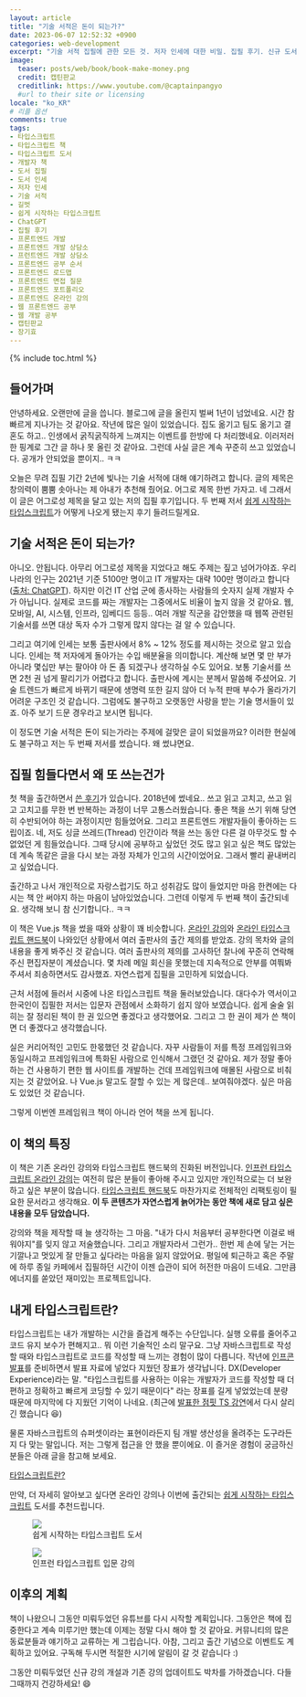 ```yaml
---
layout: article
title: "기술 서적은 돈이 되는가?"
date: 2023-06-07 12:52:32 +0900
categories: web-development
excerpt: "기술 서적 집필에 관한 모든 것. 저자 인세에 대한 비밀. 집필 후기. 신규 도서 소개"
image:
  teaser: posts/web/book/book-make-money.png
  credit: 캡틴판교
  creditlink: https://www.youtube.com/@captainpangyo
  #url to their site or licensing
locale: "ko_KR"
# 리플 옵션
comments: true
tags:
- 타입스크립트
- 타입스크립트 책
- 타입스크립트 도서
- 개발자 책
- 도서 집필
- 도서 인세
- 저자 인세
- 기술 서적
- 길벗
- 쉽게 시작하는 타입스크립트
- ChatGPT
- 집필 후기
- 프론트엔드 개발
- 프론트엔드 개발 상담소
- 프런트엔드 개발 상담소
- 프론트엔드 공부 순서
- 프론트엔드 로드맵
- 프론트엔드 면접 질문
- 프론트엔드 포트폴리오
- 프론트엔드 온라인 강의
- 웹 프론트엔드 공부
- 웹 개발 공부
- 캡틴판교
- 장기효
---
```

{% include toc.html %}

## 들어가며

안녕하세요. 오랜만에 글을 씁니다. 블로그에 글을 올린지 벌써 1년이 넘었네요. 시간 참 빠르게 지나가는 것 같아요. 작년에 많은 일이 있었습니다. 집도 옮기고 팀도 옮기고 결혼도 하고.. 인생에서 굵직굵직하게 느껴지는 이벤트를 한방에 다 처리했네요. 이러저러한 핑계로 그간 글 하나 못 올린 것 같아요. 그런데 사실 글은 계속 꾸준히 쓰고 있었습니다. 공개가 안되었을 뿐이지.. ㅋㅋ

오늘은 무려 집필 기간 2년에 빛나는 기술 서적에 대해 얘기하려고 합니다. 글의 제목은 창의력이 뿜뿜 솟아나는 제 아내가 추천해 줬어요. 어그로 제목 한번 가자고. 네 그래서 이 글은 어그로성 제목을 달고 있는 저의 집필 후기입니다. 두 번째 저서 [쉽게 시작하는 타입스크립트](https://www.yes24.com/Product/Goods/119410497)가 어떻게 나오게 됐는지 후기 들려드릴게요.
  
## 기술 서적은 돈이 되는가?

아니오. 안됩니다. 아무리 어그로성 제목을 지었다고 해도 주제는 짚고 넘어가야죠. 우리나라의 인구는 2021년 기준 5100만 명이고 IT 개발자는 대략 100만 명이라고 합니다([출처: ChatGPT](https://joshua1988.github.io/web-development/frontend-development-with-chatgpt/)). 하지만 이건 IT 산업 군에 종사하는 사람들의 숫자지 실제 개발자 수가 아닙니다. 실제로 코드를 짜는 개발자는 그중에서도 비율이 높지 않을 것 같아요. 웹, 모바일, AI, 시스템, 인프라, 임베디드 등등.. 여러 개발 직군을 감안했을 때 웹쪽 관련된 기술서를 쓰면 대상 독자 수가 그렇게 많지 않다는 걸 알 수 있습니다.

그리고 여기에 인세는 보통 출판사에서 8% ~ 12% 정도를 제시하는 것으로 알고 있습니다. 인세는 책 저자에게 돌아가는 수입 배분율을 의미합니다. 계산해 보면 몇 만 부가 아니라 몇십만 부는 팔아야 아 돈 좀 되겠구나 생각하실 수도 있어요. 보통 기술서를 쓰면 2천 권 넘게 팔리기가 어렵다고 합니다. 출판사에 계시는 분께서 말씀해 주셨어요. 기술 트렌드가 빠르게 바뀌기 때문에 생명력 또한 길지 않아 더 누적 판매 부수가 올라가기 어려운 구조인 것 같습니다. 그럼에도 불구하고 오랫동안 사랑을 받는 기술 명서들이 있죠. 아주 보기 드문 경우라고 보시면 됩니다. 

이 정도면 기술 서적은 돈이 되는가라는 주제에 걸맞은 글이 되었을까요? 이러한 현실에도 불구하고 저는 두 번째 저서를 썼습니다. 왜 썼냐면요.

## 집필 힘들다면서 왜 또 쓰는건가

첫 책을 출간하면서 [쓴 후기](https://joshua1988.github.io/web-development/vuejs/doit-vuejs-book/)가 있습니다. 2018년에 썼네요.. 쓰고 읽고 고치고, 쓰고 읽고 고치고를 무한 번 반복하는 과정이 너무 고통스러웠습니다. 좋은 책을 쓰기 위해 당연히 수반되어야 하는 과정이지만 힘들었어요. 그리고 프론트엔드 개발자들이 좋아하는 드립이죠. 네, 저도 싱글 쓰레드(Thread) 인간이라 책을 쓰는 동안 다른 걸 아무것도 할 수 없었던 게 힘들었습니다. 그때 당시에 공부하고 싶었던 것도 많고 읽고 싶은 책도 많았는데 계속 똑같은 글을 다시 보는 과정 자체가 인고의 시간이었어요. 그래서 빨리 끝내버리고 싶었습니다.

출간하고 나서 개인적으로 자랑스럽기도 하고 성취감도 많이 들었지만 마음 한켠에는 다시는 책 안 써야지 하는 마음이 남아있었습니다. 그런데 이렇게 두 번째 책이 출간되네요. 생각해 보니 참 신기합니다.. ㅋㅋ 

이 책은 Vue.js 책을 썼을 때와 상황이 꽤 비슷합니다. [온라인 강의](https://www.inflearn.com/course/%ED%83%80%EC%9E%85%EC%8A%A4%ED%81%AC%EB%A6%BD%ED%8A%B8-%EC%9E%85%EB%AC%B8?inst=f1ae9299&utm_source=instructor&utm_medium=referral&utm_campaign=inflearn_%ED%8A%B8%EB%9E%98%ED%94%BD_promotion-link)와 [온라인 타입스크립트 핸드북](https://joshua1988.github.io/ts/)이 나와있던 상황에서 여러 출판사의 출간 제의를 받았죠. 강의 목차와 글의 내용을 좋게 봐주신 것 같습니다. 여러 출판사의 제의를 고사하던 찰나에 꾸준히 연락해 주신 편집자분이 계셨습니다. 몇 차례 메일 회신을 못했는데 지속적으로 안부를 여쭤봐 주셔서 죄송하면서도 감사했죠. 자연스럽게 집필을 고민하게 되었습니다.

근처 서점에 들러서 시중에 나온 타입스크립트 책을 둘러보았습니다. 대다수가 역서이고 한국인이 집필한 저서는 입문자 관점에서 소화하기 쉽지 않아 보였습니다. 쉽게 술술 읽히는 잘 정리된 책이 한 권 있으면 좋겠다고 생각했어요. 그리고 그 한 권이 제가 쓴 책이면 더 좋겠다고 생각했습니다.

실은 커리어적인 고민도 한몫했던 것 같습니다. 자꾸 사람들이 저를 특정 프레임워크와 동일시하고 프레임워크에 특화된 사람으로 인식해서 그랬던 것 같아요. 제가 정말 좋아하는 건 사용하기 편한 웹 사이트를 개발하는 건데 프레임워크에 매몰된 사람으로 비춰지는 것 같았어요. 나 Vue.js 말고도 잘할 수 있는 게 많은데.. 보여줘야겠다. 싶은 마음도 있었던 것 같습니다.

그렇게 이번엔 프레임워크 책이 아니라 언어 책을 쓰게 됩니다.

## 이 책의 특징

이 책은 기존 온라인 강의와 타입스크립트 핸드북의 진화된 버전입니다. [인프런 타입스크립트 온라인 강의](https://www.inflearn.com/course/%ED%83%80%EC%9E%85%EC%8A%A4%ED%81%AC%EB%A6%BD%ED%8A%B8-%EC%9E%85%EB%AC%B8?inst=f1ae9299&utm_source=blog&utm_medium=githubio&utm_campaign=captianpangyo&utm_term=banner)는 여전히 많은 분들이 좋아해 주시고 있지만 개인적으로는 더 보완하고 싶은 부분이 많습니다. [타입스크립트 핸드북](https://joshua1988.github.io/ts/)도 마찬가지로 전체적인 리팩토링이 필요한 문서라고 생각해요. **이 두 콘텐츠가 자연스럽게 늙어가는 동안 책에 새로 담고 싶은 내용을 모두 담았습니다.**

강의와 책을 제작할 때 늘 생각하는 그 마음. "내가 다시 처음부터 공부한다면 이걸로 배워야지"를 잊지 않고 저술했습니다. 그리고 개발자라서 그런가.. 한번 제 손에 닿는 거는 기깔나고 멋있게 잘 만들고 싶다라는 마음을 잃지 않았어요. 평일에 퇴근하고 혹은 주말에 하루 종일 카페에서 집필하던 시간이 이젠 습관이 되어 허전한 마음이 드네요. 그만큼 에너지를 쏟았던 재미있는 프로젝트입니다.

## 내게 타입스크립트란?

타입스크립트는 내가 개발하는 시간을 즐겁게 해주는 수단입니다. 실행 오류를 줄어주고 코드 유지 보수가 편해지고.. 뭐 이런 기술적인 소리 말구요. 그냥 자바스크립트로 작성할 때와 타입스크립트로 코드를 작성할 때 느끼는 경험이 많이 다릅니다. 작년에 [인프콘 발표](https://infcon.day/speaker/28-jang-vuejs-typescript/)를 준비하면서 발표 자료에 넣었다 지웠던 장표가 생각납니다. DX(Developer Experience)라는 말. "타입스크립트를 사용하는 이유는 개발자가 코드를 작성할 때 더 편하고 정확하고 빠르게 코딩할 수 있기 때문이다" 라는 장표를 길게 넣었었는데 분량 때문에 마지막에 다 지웠던 기억이 나네요. (최근에 [발표한 점핏 TS 강연](https://www.youtube.com/live/pN0O1AqZYYA?feature=share&t=11110)에서 다시 살리긴 했습니다 😆)

물론 자바스크립트의 슈퍼셋이라는 표현이라든지 팀 개발 생산성을 올려주는 도구라든지 다 맞는 말입니다. 저는 그렇게 접근을 안 했을 뿐이에요. 이 즐거운 경험이 궁금하신 분들은 아래 글을 참고해 보세요.

[타입스크립트란?](https://joshua1988.github.io/ts/why-ts.html)

만약, 더 자세히 알아보고 싶다면 온라인 강의나 이번에 출간되는 [쉽게 시작하는 타입스크립트](https://www.yes24.com/Product/Goods/119410497) 도서를 추천드립니다.

<figure class="third">
	<a href="https://www.yes24.com/Product/Goods/119410497" target="_blank">
    <img src="{{ site.url }}/images/posts/web/book/ts-book-cover.png">
  </a>
	<figcaption>쉽게 시작하는 타입스크립트 도서</figcaption>
</figure>

<figure class="third">
	<a href="https://www.inflearn.com/course/타입스크립트-입문?inst=f1ae9299&utm_source=blog&utm_medium=githubio&utm_campaign=captianpangyo&utm_term=banner" target="_blank">
    <img src="{{ site.url }}/images/posts/web/inflearn/ts1.png">
  </a>
	<figcaption>인프런 타입스크립트 입문 강의</figcaption>
</figure>

## 이후의 계획

책이 나왔으니 그동안 미뤄두었던 유튜브를 다시 시작할 계획입니다. 그동안은 책에 집중한다고 계속 미루기만 했는데 이제는 정말 다시 해야 할 것 같아요. 커뮤니티의 많은 동료분들과 얘기하고 교류하는 게 그립습니다. 아참, 그리고 출간 기념으로 이벤트도 계획하고 있어요. 구독해 두시면 적절한 시기에 알림이 갈 것 같습니다 :)

그동안 미뤄두었던 신규 강의 개설과 기존 강의 업데이트도 박차를 가하겠습니다. 다들 그때까지 건강하세요! 😄













